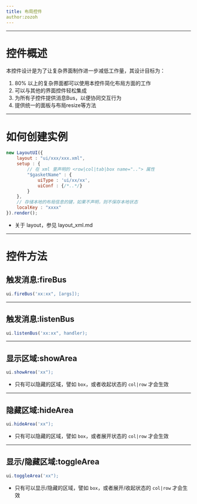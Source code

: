 ```yaml
---
title: 布局控件
author:zozoh
---
```


----------------------------------
# 控件概述

本控件设计是为了让复杂界面制作进一步减低工作量，其设计目标为：

1. 80% 以上的复杂界面都可以使用本控件简化布局方面的工作
2. 可以与其他的界面控件轻松集成
3. 为所有子控件提供消息Bus，以便协同交互行为
4. 提供统一的面板与布局resize等方法

----------------------------------
# 如何创建实例

```js
new LayoutUI({
    layout : "ui/xxx/xxx.xml",
    setup : {
        // 在 xml 里声明的 <row|col|tab|box name=".."> 属性
        "$gasketName" : {
            uiType : 'ui/xx/xx',
            uiConf : {/*..*/}
        }
    },
    // 存储本地的布局信息的键，如果不声明，则不保存本地状态
    localKey : "xxxx"
}).render();
```

- 关于 layout，参见 layout_xml.md

----------------------------------
# 控件方法

## 触发消息:fireBus

```js
ui.fireBus('xx:xx", [args]);
```

----------------------------------
## 触发消息:listenBus

```js
ui.listenBus('xx:xx", handler);
```

----------------------------------
## 显示区域:showArea

```js
ui.showArea('xx");
```

- 只有可以隐藏的区域，譬如 `box`，或者收起状态的 `col|row` 才会生效

----------------------------------
## 隐藏区域:hideArea

```js
ui.hideArea('xx");
```

- 只有可以隐藏的区域，譬如 `box`，或者展开状态的 `col|row` 才会生效

----------------------------------
## 显示/隐藏区域:toggleArea

```js
ui.toggleArea('xx");
```

- 只有可以显示/隐藏的区域，譬如 `box`，或者展开/收起状态的 `col|row` 才会生效


